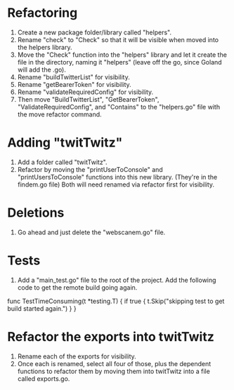 # Refactoring

1. Create a new package folder/library called "helpers".
2. Rename "check" to "Check" so that it will be visible when moved into the helpers library.
3. Move the "Check" function into the "helpers" library and let it create the file in the directory, naming it "helpers" (leave off the go, since Goland will add the .go).
4. Rename "buildTwitterList" for visibility.
5. Rename "getBearerToken" for visibility.
6. Rename "validateRequiredConfig" for visibility.
7. Then move "BuildTwitterList", "GetBearerToken", "ValidateRequiredConfig", and "Contains" to the "helpers.go" file with the move refactor command.

# Adding "twitTwitz"

1. Add a folder called "twitTwitz".
2. Refactor by moving the "printUserToConsole" and "printUsersToConsole" functions into this new library. (They're in the findem.go file) Both will need renamed via refactor first for visibility.

# Deletions

1. Go ahead and just delete the "webscanem.go" file.

# Tests

1. Add a "main_test.go" file to the root of the project. Add the following code to get the remote build going again.

func TestTimeConsuming(t *testing.T) {
	if true {
		t.Skip("skipping test to get build started again.")
	}
}

# Refactor the exports into twitTwitz

1. Rename each of the exports for visibility.
2. Once each is renamed, select all four of those, plus the dependent functions to refactor them by moving them into twitTwitz into a file called exports.go.


